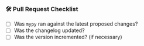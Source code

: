 ### 🛠 Pull Request Checklist
- [ ] Was `mypy` ran against the latest proposed changes?
- [ ] Was the changelog updated?
- [ ] Was the version incremented? (if necessary)